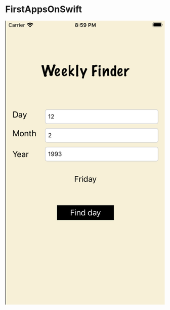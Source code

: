 # FirstAppsOnSwift



![ScreenShot](https://github.com/odgigodji/WeeklyFinder/blob/master/screenWeeklyFinder.png)
